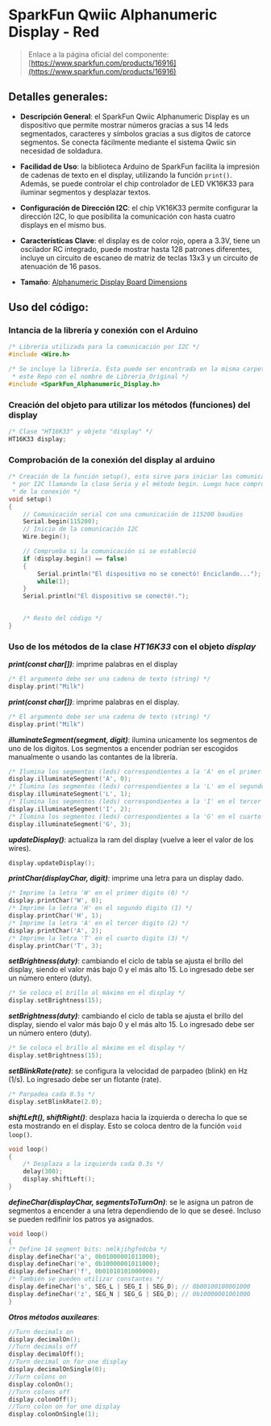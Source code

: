 # SparkFun Qwiic Alphanumeric Display - Red
> Enlace a la página oficial del componente: [https://www.sparkfun.com/products/16916](https://www.sparkfun.com/products/16916)

## Detalles generales:

- **Descripción General**: el SparkFun Qwiic Alphanumeric Display es un dispositivo que permite mostrar números gracias a sus 14 leds segmentados, caracteres y símbolos gracias a sus dígitos de catorce segmentos. Se conecta fácilmente mediante el sistema Qwiic sin necesidad de soldadura.

- **Facilidad de Uso**: la biblioteca Arduino de SparkFun facilita la impresión de cadenas de texto en el display, utilizando la función `print()`. Además, se puede controlar el chip controlador de LED VK16K33 para iluminar segmentos y desplazar textos.

- **Configuración de Dirección I2C**: el chip VK16K33 permite configurar la dirección I2C, lo que posibilita la comunicación con hasta cuatro displays en el mismo bus.

- **Características Clave**: el display es de color rojo, opera a 3.3V, tiene un oscilador RC integrado, puede mostrar hasta 128 patrones diferentes, incluye un circuito de escaneo de matriz de teclas 13x3 y un circuito de atenuación de 16 pasos.

- **Tamaño**: [Alphanumeric Display Board Dimensions](Imagenes/Dimensiones.png)


## Uso del código:

### Intancia de la librería y conexión con el Arduino

```cpp
/* Librería utilizada para la comunicación por I2C */
#include <Wire.h>

/* Se incluye la librería. Esta puede ser encontrada en la misma carpeta de
 * este Repo con el nombre de Libreria_Original */
#include <SparkFun_Alphanumeric_Display.h>
```

### Creación del objeto para utilizar los métodos (funciones) del display

```cpp
/* Clase "HT16K33" y objeto "display" */
HT16K33 display;
```

### Comprobación de la conexión del display al arduino
```cpp
/* Creación de la función setup(), esta sirve para iniciar las comunicaciones
 * por I2C llamando la clase Seria y el método begin. Luego hace comprobaciones
 * de la conexión */
void setup()
{ 
    // Comunicación serial con una comunicación de 115200 baudios
    Serial.begin(115200);
    // Inicio de la comunicación I2C
    Wire.begin();

    // Comprueba si la comunicación si se estableció
    if (display.begin() == false)
    {
        Serial.println("El dispositivo no se conectó! Enciclando...");
        while(1);
    }
    Serial.println("El dispositivo se conectó!.");
  

    /* Resto del código */
}
```

### Uso de los métodos de la clase *HT16K33* con el objeto *display*

***print(const char[])***: imprime palabras en el display
```cpp
/* El argumento debe ser una cadena de texto (string) */
display.print("Milk")
```

***print(const char[])***: imprime palabras en el display.
```cpp
/* El argumento debe ser una cadena de texto (string) */
display.print("Milk")
```

***illuminateSegment(segment, digit)***: ilumina unicamente los segmentos de uno de los digitos. Los segmentos a encender podrían ser escogidos manualmente o usando las contantes de la librería.
```cpp
/* Ilumina los segmentos (leds) correspondientes a la 'A' en el primer digito (0) */
display.illuminateSegment('A', 0);
/* Ilumina los segmentos (leds) correspondientes a la 'L' en el segundo digito (1) */
display.illuminateSegment('L', 1);
/* Ilumina los segmentos (leds) correspondientes a la 'I' en el tercer digito (2) */
display.illuminateSegment('I', 2);
/* Ilumina los segmentos (leds) correspondientes a la 'G' en el cuarto digito (3) */
display.illuminateSegment('G', 3);
```

***updateDisplay()***: actualiza la ram del display (vuelve a leer el valor de los wires).
```cpp
display.updateDisplay();
```

***printChar(displayChar, digit)***: imprime una letra para un display dado.
```cpp
/* Imprime la letra 'W' en el primer digito (0) */
display.printChar('W', 0);
/* Imprime la letra 'H' en el segundo digito (1) */
display.printChar('H', 1);
/* Imprime la letra 'A' en el tercer digito (2) */
display.printChar('A', 2);
/* Imprime la letra 'T' en el cuarto digito (3) */
display.printChar('T', 3);
```

***setBrightness(duty)***: cambiando el ciclo de tabla se ajusta el brillo del display, siendo el valor más bajo 0 y el más alto 15. Lo ingresado debe ser un número entero (duty).
```cpp
/* Se coloca el brillo al máximo en el display */
display.setBrightness(15);
```

***setBrightness(duty)***: cambiando el ciclo de tabla se ajusta el brillo del display, siendo el valor más bajo 0 y el más alto 15. Lo ingresado debe ser un número entero (duty).
```cpp
/* Se coloca el brillo al máximo en el display */
display.setBrightness(15);
```

***setBlinkRate(rate)***: se configura la velocidad de parpadeo (blink) en Hz (1/s). Lo ingresado debe ser un flotante (rate).
```cpp
/* Parpadea cada 0.5s */
display.setBlinkRate(2.0);
```

***shiftLeft(), shiftRight()***: desplaza hacia la izquierda o derecha lo que se esta mostrando en el display. Esto se coloca dentro de la función `void loop()`.
```cpp
void loop() 
{
    /* Desplaza a la izquierda cada 0.3s */  
    delay(300);
    display.shiftLeft();
}
```

***defineChar(displayChar, segmentsToTurnOn)***: se le asigna un patron de segmentos a encender a una letra dependiendo de lo que se deseé. Incluso se pueden redifinir los patros ya asignados.
```cpp
void loop() 
{
/* Define 14 segment bits: nmlkjihgfedcba */
display.defineChar('a', 0b01000001011000);                              
display.defineChar('e', 0b10000001011000);
display.defineChar('f', 0b01010101000000);
/* También se pueden utilizar constantes */
display.defineChar('s', SEG_L | SEG_I | SEG_D); // 0b00100100001000  
display.defineChar('z', SEG_N | SEG_G | SEG_D); // 0b10000001001000
}
```

***Otros métodos auxileares***:
```cpp
//Turn decimals on
display.decimalOn();
//Turn decimals off
display.decimalOff();
//Turn decimal on for one display
display.decimalOnSingle(0);
//Turn colons on
display.colonOn();
//Turn colons off
display.colonOff();
//Turn colon on for one display
display.colonOnSingle(1);
```
